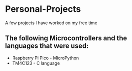 # Personal-Projects
A few projects I have worked on my free time

## The following Microcontrollers and the languages that were used:
- Raspberry Pi Pico - MicroPython
- TM4C123 - C language
